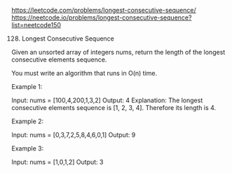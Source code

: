 https://leetcode.com/problems/longest-consecutive-sequence/
https://neetcode.io/problems/longest-consecutive-sequence?list=neetcode150


128. Longest Consecutive Sequence

Given an unsorted array of integers nums, return the length of the longest consecutive elements sequence.

You must write an algorithm that runs in O(n) time.



Example 1:

Input: nums = [100,4,200,1,3,2]
Output: 4
Explanation: The longest consecutive elements sequence is [1, 2, 3, 4]. Therefore its length is 4.

Example 2:

Input: nums = [0,3,7,2,5,8,4,6,0,1]
Output: 9

Example 3:

Input: nums = [1,0,1,2]
Output: 3
